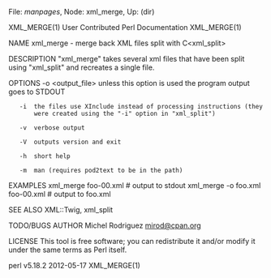 File: *manpages*,  Node: xml_merge,  Up: (dir)

XML_MERGE(1)          User Contributed Perl Documentation         XML_MERGE(1)



NAME
         xml_merge - merge back XML files split with C<xml_split>

DESCRIPTION
       "xml_merge" takes several xml files that have been split using
       "xml_split" and recreates a single file.

OPTIONS
       -o <output_file>
           unless this option is used the program output goes to STDOUT

       -i  the files use XInclude instead of processing instructions (they
           were created using the "-i" option in "xml_split")

       -v  verbose output

       -V  outputs version and exit

       -h  short help

       -m  man (requires pod2text to be in the path)

EXAMPLES
         xml_merge foo-00.xml             # output to stdout
         xml_merge -o foo.xml foo-00.xml  # output to foo.xml

SEE ALSO
       XML::Twig, xml_split

TODO/BUGS
AUTHOR
       Michel Rodriguez <mirod@cpan.org>

LICENSE
       This tool is free software; you can redistribute it and/or modify it
       under the same terms as Perl itself.



perl v5.18.2                      2012-05-17                      XML_MERGE(1)
